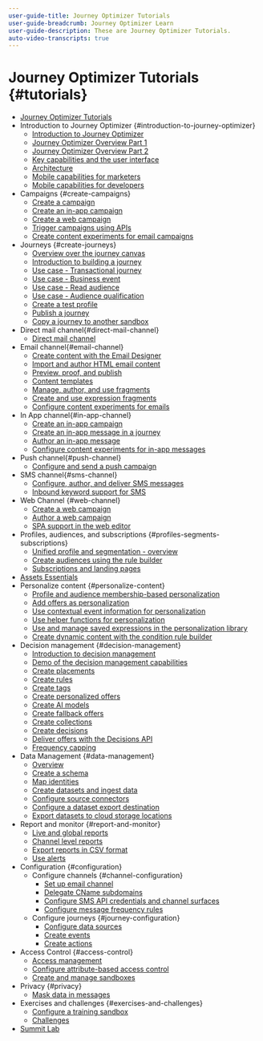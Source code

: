 ```yaml
---
user-guide-title: Journey Optimizer Tutorials
user-guide-breadcrumb: Journey Optimizer Learn
user-guide-description: These are Journey Optimizer Tutorials.
auto-video-transcripts: true
---
```


# Journey Optimizer Tutorials {#tutorials}

+ [Journey Optimizer Tutorials](/help/overview.md)
+ Introduction to Journey Optimizer {#introduction-to-journey-optimizer}
  + [Introduction to Journey Optimizer](/help/introduction/introduction.md)
  + [Journey Optimizer Overview Part 1](/help/introduction/journey-optimizer-overview-part-1.md)
  + [Journey Optimizer Overview Part 2](/help/introduction/journey-optimizer-overview-part-2.md)
  + [Key capabilities and the user interface](/help/introduction/key-capabilities-and-user-interface.md)
  + [Architecture](/help/introduction/architecture.md)
  + [Mobile capabilities for marketers](/help/channels/mobile-capabilities.md)
  + [Mobile capabilities for developers](/help/channels/mobile-capabilities-for-developers.md)
+ Campaigns {#create-campaigns}
  + [Create a campaign](/help/create-campaigns/create-a-campaign.md)
  + [Create an in-app campaign](/help/create-campaigns/in-app.md)
  + [Create a web campaign](https://experienceleague.adobe.com/docs/journey-optimizer-learn/tutorials/web-channel/create-a-web-campaign.html)
  + [Trigger campaigns using APIs](/help/create-campaigns/api-triggered-campaigns.md)
  + [Create content experiments for email campaigns](/help/create-campaigns/content-experiments.md)
+ Journeys {#create-journeys}
  + [Overview over the journey canvas](/help/create-journeys/overview-over-the-journey-canvas.md)
  + [Introduction to building a journey](/help/create-journeys/introduction-to-building-a-journey.md)
  + [Use case - Transactional journey](/help/create-journeys/use-case-transactional-journey.md)
  + [Use case - Business event](/help/create-journeys/use-case-business-event.md)
  + [Use case - Read audience](/help/create-journeys/use-case-read-audience.md)
  + [Use case - Audience qualification](/help/create-journeys/use-case-audience-qualification.md)
  + [Create a test profile](/help/create-journeys/test-a-journey.md)
  + [Publish a journey](/help/create-journeys/publish-a-journey.md)
  + [Copy a journey to another sandbox](/help/create-journeys/copy-a-journey.md)
+ Direct mail channel{#direct-mail-channel}
  + [Direct mail channel](/help/channels/direct-mail.md)
+ Email channel{#email-channel}
  + [Create content with the Email Designer](/help/channels/create-content-with-the-email-designer.md)
  + [Import and author HTML email content](/help/channels/import-and-author-html-email-content.md)
  + [Preview, proof, and publish](/help/channels/preview-proof-and-publish.md)
  + [Content templates](/help/channels/content-templates.md)
  + [Manage, author, and use fragments](/help/content-management/manage-author-use-fragments.md)
  + [Create and use expression fragments](/help/content-management/expression-fragments.md)
  + [Configure content experiments for emails](/help/experimentation/content-experiments-for-emails.md)
+ In App channel{#in-app-channel}
  + [Create an in-app campaign](/help/channels/create-an-in-app-campaign.md)
  + [Create an in-app message in a journey](/help/channels/create-an-in-app-message-in-a-journey.md)
  + [Author an in-app message](/help/channels/author-in-app-messages.md)
  + [Configure content experiments for in-app messages](/help/experimentation/content-experiments-for-in-app-messages.md)
+ Push channel{#push-channel}
  + [Configure and send a push campaign](/help/channels/create-a-push-campaign.md)
+ SMS channel{#sms-channel}
  + [Configure, author, and deliver SMS messages](/help/channels/author-sms-messages.md)
  + [Inbound keyword support for SMS](/help/channels/inbound-keyword-support-for-sms.md)
+ Web Channel {#web-channel}
  + [Create a web campaign](/help/channels/create-a-web-campaign.md)
  + [Author a web campaign](/help/channels/author-a-web-campaign.md)
  + [SPA support in the web editor](/help/channels/singel-page-application-support.md)
+ Profiles, audiences, and subscriptions {#profiles-segments-subscriptions}
  + [Unified profile and segmentation - overview](/help/profiles-audiences-subscriptions/unified-profile-and-segmentation-overview.md)
  + [Create audiences using the rule builder](/help/profiles-audiences-subscriptions/create-audiences-using-the-rule-builder.md)
  + [Subscriptions and landing pages](/help/subscriptions-and-landing-pages.md)
+ [Assets Essentials](/help/assets-essentials-overview.md)
+ Personalize content {#personalize-content}
  + [Profile and audience membership-based personalization](/help/personalize-content/profile-and-audience-membership-based-personalization.md)
  + [Add offers as personalization](/help/personalize-content/add-offer-decisioning-to-messages.md)
  + [Use contextual event information for personalization](/help/personalize-content/use-contextual-event-information-for-personalization.md)
  + [Use helper functions for personalization](/help/personalize-content/use-helper-functions-for-personalization.md)
  + [Use and manage saved expressions in the personalization library](/help/personalize-content/use-and-manage-saved-expressions-in-personalization-library.md)
  + [Create dynamic content with the condition rule builder](/help/personalize-content/create-dynamic-content.md)
+ Decision management {#decision-management}
  + [Introduction to decision management](/help/decision-management/introduction-to-decision-management.md)
  + [Demo of the decision management capabilities](/help/decision-management/demo-of-decision-management-capabilities.md)
  + [Create placements](/help/decision-management/create-placements.md)
  + [Create rules](/help/decision-management/create-rules.md)
  + [Create tags](/help/decision-management/create-tags.md)
  + [Create personalized offers](/help/decision-management/create-personalized-offers.md)
  + [Create AI models](/help/decision-management/create-ai-models.md)
  + [Create fallback offers](/help/decision-management/create-fallback-offers.md)
  + [Create collections](/help/decision-management/create-collections.md)
  + [Create decisions](/help/decision-management/create-decisions.md)
  + [Deliver offers with the Decisions API](/help/decision-management/deliver-offers-with-the-decisions-api.md)
  + [Frequency capping](/help/decision-management/frequency-capping.md)
+ Data Management {#data-management}
  + [Overview](/help/data-management/set-up-data-overview.md)
  + [Create a schema](/help/data-management/create-schema.md)
  + [Map identities](/help/data-management/map-identities.md)
  + [Create datasets and ingest data](/help/data-management/create-datasets-and-ingest-data.md)
  + [Configure source connectors](/help/data-management/configure-source-connectors.md)
  + [Configure a dataset export destination](/help/data-management/configure-dataset-export-destination.md)
  + [Export datasets to cloud storage locations](/help/data-management/export-datasets.md)
+ Report and monitor {#report-and-monitor}
  + [Live and global reports](/help/report-and-monitor/live-and-global-reports.md)
  + [Channel level reports](/help/report-and-monitor/channel-level-reports.md)
  + [Export reports in CSV format](/help/report-and-monitor/export-reports-in-csv-format.md)
  + [Use alerts](/help/administration/alerts.md)
+ Configuration {#configuration}
  + Configure channels {#channel-configuration}
    + [Set up email channel](/help/set-up-channels/set-up-email-channel.md)
    + [Delegate CName subdomains](/help/set-up-channels/delegate-cname-subdomains.md)
    + [Configure SMS API credentials and channel surfaces](/help/set-up-channels/set-up-sms-channel.md)
    + [Configure message frequency rules](/help/administration/configure-frequency-rules.md)
  + Configure journeys {#journey-configuration}
    + [Configure data sources](/help/set-up-journeys/configure-data-sources.md)
    + [Create events](/help/set-up-journeys/create-events.md)
    + [Create actions](/help/set-up-journeys/create-actions.md)
+ Access Control {#access-control}
  + [Access management](/help/set-up-access/access-management.md)
  + [Configure attribute-based access control](/help/administration/attribute-based-access-control.md)
  + [Create and manage sandboxes](/help/set-up-access/create-and-manage-sandboxes.md)
+ Privacy {#privacy}
  + [Mask data in messages](/help/privacy/mask-data-in-messages.md)
+ Exercises and challenges {#exercises-and-challenges}
  + [Configure a training sandbox](https://experienceleague.adobe.com/docs/journey-optimizer-learn/configure-a-training-sandbox/introduction-and-prerequisites.html)
  + [Challenges](https://experienceleague.adobe.com/docs/journey-optimizer-learn/challenges/introduction-and-prerequisites.html)
+ [Summit Lab](/help/summit-lab-731/l731-assets.md)
